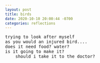 ```yaml
---
layout: post
title: birds
date: 2020-10-10 20:00:44 -0700
categories: reflections
---
```


<pre>
trying to look after myself
as you would an injured bird....
does it need food? water?
is it going to make it?
    should i take it to the doctor?
</pre>
